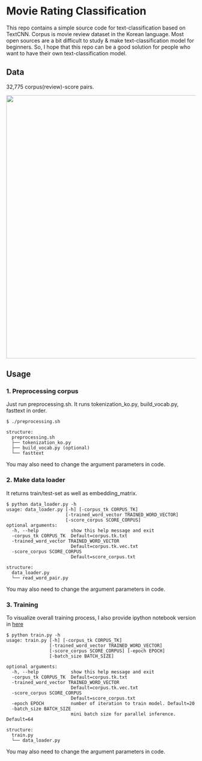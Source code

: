 # Movie Rating Classification
This repo contains a simple source code for text-classification based on TextCNN. Corpus is movie review dataset in the Korean language. Most open sources are a bit difficult to study & make text-classification model for beginners. So, I hope that this repo can be a good solution for people who want to have their own text-classification model.

## Data
32,775 corpus(review)-score pairs.
<p align="left">
<img width="700" src="https://github.com/lyeoni/nlp-tutorial/blob/master/movie-rating-classification/images/corpus_sample.png">
</p>

## Usage
### 1. Preprocessing corpus
Just run preprocessing.sh. It runs tokenization_ko.py, build_vocab.py, fasttext in order.
```
$ ./preprocessing.sh
```
```
structure:
  preprocessing.sh
  ├── tokenization_ko.py
  ├── build_vocab.py (optional)
  └── fasttext
```
You may also need to change the argument parameters in code.

### 2. Make data loader
It returns train/test-set as well as embedding_matrix.
```
$ python data_loader.py -h
usage: data_loader.py [-h] [-corpus_tk CORPUS_TK]
                      [-trained_word_vector TRAINED_WORD_VECTOR]
                      [-score_corpus SCORE_CORPUS]
optional arguments:
  -h, --help            show this help message and exit
  -corpus_tk CORPUS_TK  Default=corpus.tk.txt
  -trained_word_vector TRAINED_WORD_VECTOR
                        Default=corpus.tk.vec.txt
  -score_corpus SCORE_CORPUS
                        Default=score_corpus.txt
```
```
structure:
  data_loader.py
  └── read_word_pair.py
```
You may also need to change the argument parameters in code.

### 3. Training
To visualize overall training process, I also provide ipython notebook version in [here](https://github.com/lyeoni/nlp-tutorial/blob/master/movie-rating-classification/ipython_notebook/train.ipynb)
```
$ python train.py -h
usage: train.py [-h] [-corpus_tk CORPUS_TK]
                [-trained_word_vector TRAINED_WORD_VECTOR]
                [-score_corpus SCORE_CORPUS] [-epoch EPOCH]
                [-batch_size BATCH_SIZE]

optional arguments:
  -h, --help            show this help message and exit
  -corpus_tk CORPUS_TK  Default=corpus.tk.txt
  -trained_word_vector TRAINED_WORD_VECTOR
                        Default=corpus.tk.vec.txt
  -score_corpus SCORE_CORPUS
                        Default=score_corpus.txt
  -epoch EPOCH          number of iteration to train model. Default=20
  -batch_size BATCH_SIZE
                        mini batch size for parallel inference. Default=64
```
```
structure:
  train.py
  └── data_loader.py
```
You may also need to change the argument parameters in code.
